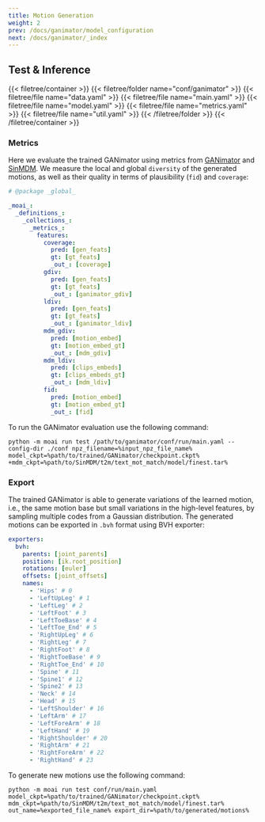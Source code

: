 ```yaml
---
title: Motion Generation
weight: 2
prev: /docs/ganimator/model_configuration
next: /docs/ganimator/_index
---
```


## Test & Inference

{{< filetree/container >}}
  {{< filetree/folder name="conf/ganimator" >}}
    {{< filetree/file name="data.yaml" >}}
    {{< filetree/file name="main.yaml" >}}
    {{< filetree/file name="model.yaml" >}}
    {{< filetree/file name="metrics.yaml" >}}
    {{< filetree/file name="util.yaml" >}}
  {{< /filetree/folder >}}
{{< /filetree/container >}}

### Metrics
Here we evaluate the trained GANimator using metrics from [GANimator](https://peizhuoli.github.io/ganimator/) and [SinMDM](https://sinmdm.github.io/SinMDM-page/). We measure the local and global `diversity` of the generated motions, as well as their quality in terms of plausibility (`fid`) and `coverage`:

```yaml {filename="metrics.yaml"}
# @package _global_

_moai_:
  _definitions_:
    _collections_:
      _metrics_:
        features:
          coverage:
            pred: [gen_feats]
            gt: [gt_feats]
            _out_: [coverage]
          gdiv:
            pred: [gen_feats]
            gt: [gt_feats]
            _out_: [ganimator_gdiv]
          ldiv:
            pred: [gen_feats]
            gt: [gt_feats]
            _out_: [ganimator_ldiv]
          mdm_gdiv:
            pred: [motion_embed]
            gt: [motion_embed_gt]
            _out_: [mdm_gdiv]
          mdm_ldiv:
            pred: [clips_embeds]
            gt: [clips_embeds_gt]
            _out_: [mdm_ldiv]
          fid:
            pred: [motion_embed]
            gt: [motion_embed_gt]
            _out_: [fid]
```

To run the GANimator evaluation use the following command:
```
python -m moai run test /path/to/ganimator/conf/run/main.yaml --config-dir ./conf npz_filename=%input_npz_file_name% model_ckpt=%path/to/trained/GANimator/checkpoint.ckpt% +mdm_ckpt=%path/to/SinMDM/t2m/text_mot_match/model/finest.tar%
```

### Export
The trained GANimator is able to generate variations of the learned motion, i.e., the same motion base but small variations in the high-level features, by sampling multiple codes from a Gaussian distribution. The generated motions can be exported in `.bvh` format using BVH exporter:

```yaml {filename="metrics.yaml"}
exporters:
  bvh:
    parents: [joint_parents]
    position: [ik.root_position]
    rotations: [euler]
    offsets: [joint_offsets]
    names:
      - 'Hips' # 0
      - 'LeftUpLeg' # 1
      - 'LeftLeg' # 2
      - 'LeftFoot' # 3
      - 'LeftToeBase' # 4
      - 'LeftToe_End' # 5
      - 'RightUpLeg' # 6
      - 'RightLeg' # 7
      - 'RightFoot' # 8
      - 'RightToeBase' # 9
      - 'RightToe_End' # 10
      - 'Spine' # 11
      - 'Spine1' # 12
      - 'Spine2' # 13
      - 'Neck' # 14
      - 'Head' # 15
      - 'LeftShoulder' # 16
      - 'LeftArm' # 17
      - 'LeftForeArm' # 18
      - 'LeftHand' # 19
      - 'RightShoulder' # 20
      - 'RightArm' # 21
      - 'RightForeArm' # 22
      - 'RightHand' # 23
```

To generate new motions use the following command:

```
python -m moai run test conf/run/main.yaml model_ckpt=%path/to/trained/GANimator/checkpoint.ckpt% mdm_ckpt=%path/to/SinMDM/t2m/text_mot_match/model/finest.tar% out_name=%exported_file_name% export_dir=%path/to/generated/motions%
```